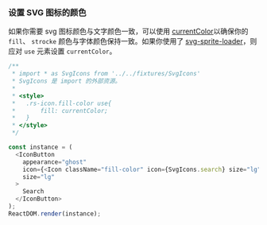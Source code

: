### 设置 SVG 图标的颜色

如果你需要 svg 图标颜色与文字颜色一致，可以使用 [currentColor](https://caniuse.com/#search=currentColor)以确保你的 `fill`、 `strocke` 颜色与字体颜色保持一致。如果你使用了 [svg-sprite-loader](https://github.com/kisenka/svg-sprite-loader)，则应对 `use` 元素设置 `currentColor`。

<!--start-code-->

```js
/**
 * import * as SvgIcons from '../../fixtures/SvgIcons'
 * SvgIcons 是 import 的外部资源。
 *
 * <style>
 *   .rs-icon.fill-color use{
 *       fill: currentColor;
 *   }
 * </style>
 */

const instance = (
  <IconButton
    appearance="ghost"
    icon={<Icon className="fill-color" icon={SvgIcons.search} size="lg" />}
    size="lg"
  >
    Search
  </IconButton>
);
ReactDOM.render(instance);
```

<!--end-code-->
